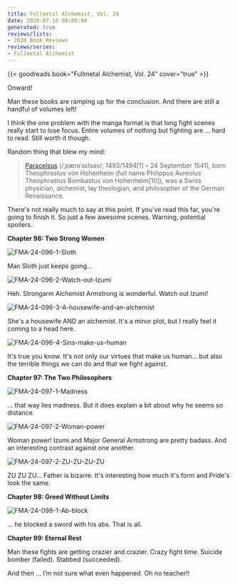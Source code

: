```yaml
---
title: Fullmetal Alchemist, Vol. 24
date: 2020-07-16 00:00:00
generated: true
reviews/lists:
- 2020 Book Reviews
reviews/series:
- Fullmetal Alchemist
---
```

{{< goodreads book="Fullmetal Alchemist, Vol. 24" cover="true" >}}

Onward!  

Man these books are ramping up for the conclusion. And there are still a handful of volumes left!  

<!--more-->

I think the one problem with the manga format is that long fight scenes really start to lose focus. Entire volumes of nothing but fighting are ... hard to read. Still worth it though.  

Random thing that blew my mind:  

> [Paracelsus](https://en.wikipedia.org/wiki/Paracelsus) (/ˌpærəˈsɛlsəs/; 1493/1494[1] – 24 September 1541), born Theophrastus von Hohenheim (full name Philippus Aureolus Theophrastus Bombastus von Hohenheim[10]), was a Swiss physician, alchemist, lay theologian, and philosopher of the German Renaissance.  

There's not really much to say at this point. If you've read this far, you're going to finish it. So just a few awesome scenes. Warning, potential spoilers.  

 **Chapter 96: Two Strong Women**  

![FMA-24-096-1-Sloth](/embeds/books/attachments/fma-24-096-1-sloth.png)  

Man Sloth just keeps going...  

![FMA-24-096-2-Watch-out-Izumi](/embeds/books/attachments/fma-24-096-2-watch-out-izumi.png)  

Heh. Strongarm Alchemist Armstrong is wonderful. Watch out Izumi!  

![FMA-24-096-3-A-housewife-and-an-alchemist](/embeds/books/attachments/fma-24-096-3-a-housewife-and-an-alchemist.png)  

She's a housewife AND an alchemist. It's a minor plot, but I really feel it coming to a head here.  

![FMA-24-096-4-Sins-make-us-human](/embeds/books/attachments/fma-24-096-4-sins-make-us-human.png)  

It's true you know. It's not only our virtues that make us human... but also the terrible things we can do and that we fight against.  

 **Chapter 97: The Two Philosophers**  

![FMA-24-097-1-Madness](/embeds/books/attachments/fma-24-097-1-madness.png)  

... that way lies madness. But it does explain a bit about why he seems so distance.  

![FMA-24-097-2-Woman-power](/embeds/books/attachments/fma-24-097-2-woman-power.png)  

Woman power! Izumi and Major General Armstrong are pretty badass. And an interesting contrast against one another.  

![FMA-24-097-2-ZU-ZU-ZU-ZU](/embeds/books/attachments/fma-24-097-2-zu-zu-zu-zu.png)  

ZU ZU ZU... Father is bizarre. It's interesting how much it's form and Pride's look the same.  

**Chapter 98: Greed Without Limits**  

![FMA-24-098-1-Ab-block](/embeds/books/attachments/fma-24-098-1-ab-block.png)  

... he blocked a sword with his abs. That is all.  

**Chapter 99: Eternal Rest**  

Man these fights are getting crazier and crazier. Crazy fight time. Suicide bomber (failed). Stabbed (succeeded).  

And then ... I’m not sure what even happened. Oh no teacher!!


